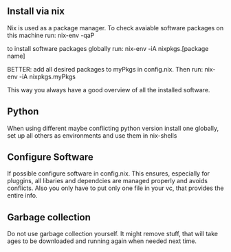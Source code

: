 ## Install via nix
Nix is used as a package manager.
To check avaiable software packages on this machine run:
nix-env -qaP

to install software packages globally run:
nix-env -iA nixpkgs.[package name]

BETTER:
add all desired packages to myPkgs in config.nix.
Then run:
nix-env -iA nixpkgs.myPkgs

This way you always have a good overview of all the installed software.

## Python
When using different maybe conflicting python version install one globally,
set up all others as environments and use them in nix-shells

## Configure Software
If possible configure software in config.nix.
This ensures, especially for pluggins, all libaries and dependcies are managed properly and avoids conflicts.
Also you only have to put only one file in your vc, that provides the entire info.

## Garbage collection
Do not use garbage collection yourself. 
It might remove stuff, that will take ages to be downloaded and running again when needed next time. 


